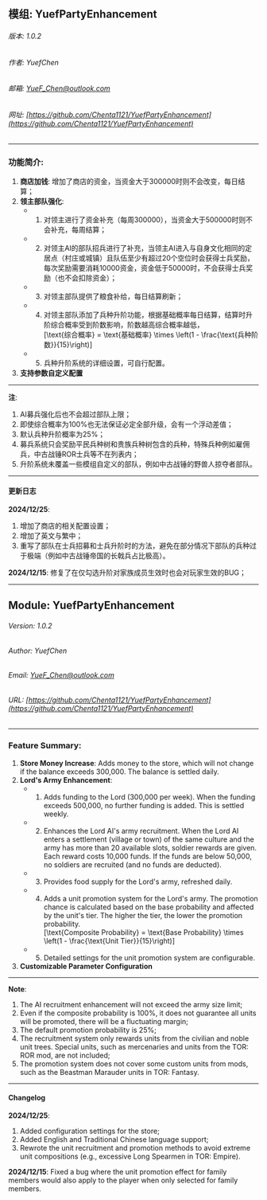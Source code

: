 ﻿## 模组: YuefPartyEnhancement  
###### 版本: 1.0.2  
###### 作者: YuefChen  
###### 邮箱: YueF_Chen@outlook.com  
###### 网址: [https://github.com/Chenta1121/YuefPartyEnhancement](https://github.com/Chenta1121/YuefPartyEnhancement)

---

### 功能简介:  

1. **商店加钱**: 增加了商店的资金，当资金大于300000时则不会改变，每日结算；  
2. **领主部队强化**:  
   - 1. 对领主进行了资金补充（每周300000），当资金大于500000时则不会补充，每周结算；  
   - 2. 对领主AI的部队招兵进行了补充，当领主AI进入与自身文化相同的定居点（村庄或城镇）且队伍至少有超过20个空位时会获得士兵奖励，每次奖励需要消耗10000资金，资金低于50000时，不会获得士兵奖励（也不会扣除资金）；  
   - 3. 对领主部队提供了粮食补给，每日结算刷新；  
   - 4. 对领主部队添加了兵种升阶功能，根据基础概率每日结算，结算时升阶综合概率受到阶数影响，阶数越高综合概率越低，  
     \[\text{综合概率} = \text{基础概率} \times \left(1 - \frac{\text{兵种阶数}}{15}\right)\]  
   - 5. 兵种升阶系统的详细设置，可自行配置。  
3. **支持参数自定义配置**

---

**注**:  
1. AI募兵强化后也不会超过部队上限；  
2. 即使综合概率为100%也无法保证必定全部升级，会有一个浮动差值；  
3. 默认兵种升阶概率为25%；  
4. 募兵系统只会奖励平民兵种树和贵族兵种树包含的兵种，特殊兵种例如雇佣兵，中古战锤ROR士兵等不在列表内；  
5. 升阶系统未覆盖一些模组自定义的部队，例如中古战锤的野兽人掠夺者部队。  

---

#### 更新日志  
**2024/12/25**:  
1. 增加了商店的相关配置设置；  
2. 增加了英文与繁中；  
3. 重写了部队在士兵招募和士兵升阶时的方法，避免在部分情况下部队的兵种过于极端（例如中古战锤帝国的长戟兵占比极高）。  

**2024/12/15**: 修复了在仅勾选升阶对家族成员生效时也会对玩家生效的BUG；

---

## Module: YuefPartyEnhancement  
###### Version: 1.0.2  
###### Author: YuefChen  
###### Email: YueF_Chen@outlook.com  
###### URL: [https://github.com/Chenta1121/YuefPartyEnhancement](https://github.com/Chenta1121/YuefPartyEnhancement)

---

### Feature Summary:  

1. **Store Money Increase**: Adds money to the store, which will not change if the balance exceeds 300,000. The balance is settled daily.  
2. **Lord's Army Enhancement**:  
   - 1. Adds funding to the Lord (300,000 per week). When the funding exceeds 500,000, no further funding is added. This is settled weekly.  
   - 2. Enhances the Lord AI's army recruitment. When the Lord AI enters a settlement (village or town) of the same culture and the army has more than 20 available slots, soldier rewards are given. Each reward costs 10,000 funds. If the funds are below 50,000, no soldiers are recruited (and no funds are deducted).  
   - 3. Provides food supply for the Lord's army, refreshed daily.  
   - 4. Adds a unit promotion system for the Lord's army. The promotion chance is calculated based on the base probability and affected by the unit's tier. The higher the tier, the lower the promotion probability.  
     \[\text{Composite Probability} = \text{Base Probability} \times \left(1 - \frac{\text{Unit Tier}}{15}\right)\]  
   - 5. Detailed settings for the unit promotion system are configurable.  
3. **Customizable Parameter Configuration**

---

**Note**:  
1. The AI recruitment enhancement will not exceed the army size limit;  
2. Even if the composite probability is 100%, it does not guarantee all units will be promoted, there will be a fluctuating margin;  
3. The default promotion probability is 25%;  
4. The recruitment system only rewards units from the civilian and noble unit trees. Special units, such as mercenaries and units from the TOR: ROR mod, are not included;  
5. The promotion system does not cover some custom units from mods, such as the Beastman Marauder units in TOR: Fantasy.

---

#### Changelog  
**2024/12/25**:  
1. Added configuration settings for the store;  
2. Added English and Traditional Chinese language support;  
3. Rewrote the unit recruitment and promotion methods to avoid extreme unit compositions (e.g., excessive Long Spearmen in TOR: Empire).  

**2024/12/15**: Fixed a bug where the unit promotion effect for family members would also apply to the player when only selected for family members.
